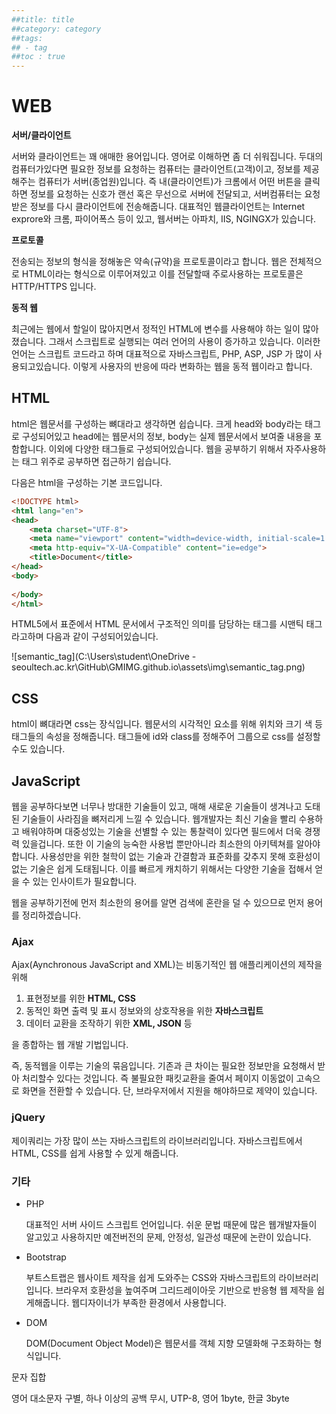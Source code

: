 ```yaml
---
##title: title
##category: category
##tags:
## - tag
##toc : true
---
```


# WEB

**서버/클라이언트**

서버와 클라이언트는 꽤 애매한 용어입니다. 영어로 이해하면 좀 더 쉬워집니다. 두대의 컴퓨터가있다면 필요한 정보를 요청하는 컴퓨터는 클라이언트(고객)이고, 정보를 제공해주는 컴퓨터가 서버(종업원)입니다. 즉 내(클라이언트)가 크롬에서 어떤 버튼을 클릭하면 정보를 요청하는 신호가 랜선 혹은 무선으로 서버에 전달되고, 서버컴퓨터는 요청받은 정보를 다시 클라이언트에 전송해줍니다. 대표적인 웹클라이언트는 Internet exprore와 크롬, 파이어폭스 등이 있고, 웹서버는 아파치, IIS, NGINGX가 있습니다.

**프로토콜**

전송되는 정보의 형식을 정해놓은 약속(규약)을 프로토콜이라고 합니다. 웹은 전체적으로 HTML이라는 형식으로 이루어져있고 이를 전달할때 주로사용하는 프로토콜은 HTTP/HTTPS 입니다.

**동적 웹**

최근에는 웹에서 할일이 많아지면서 정적인 HTML에 변수를 사용해야 하는 일이 많아졌습니다. 그래서 스크립트로 실행되는 여러 언어의 사용이 증가하고 있습니다. 이러한 언어는 스크립트 코드라고 하며 대표적으로 자바스크립트, PHP, ASP, JSP 가 많이 사용되고있습니다. 이렇게 사용자의 반응에 따라 변화하는 웹을 동적 웹이라고 합니다.

## HTML

html은 웹문서를 구성하는 뼈대라고 생각하면 쉽습니다. 크게 head와 body라는 태그로 구성되어있고 head에는 웹문서의 정보, body는 실제 웹문서에서 보여줄 내용을 포함합니다. 이외에 다양한 태그들로 구성되어있습니다. 웹을 공부하기 위해서 자주사용하는 태그 위주로 공부하면 접근하기 쉽습니다.

다음은 html을 구성하는 기본 코드입니다.

```html
<!DOCTYPE html>
<html lang="en">
<head>
    <meta charset="UTF-8">
    <meta name="viewport" content="width=device-width, initial-scale=1.0">
    <meta http-equiv="X-UA-Compatible" content="ie=edge">
    <title>Document</title>
</head>
<body>
    
</body>
</html>
```

HTML5에서 표준에서 HTML 문서에서 구조적인 의미를 담당하는 태그를 시맨틱 태그라고하며 다음과 같이 구성되어있습니다.

![semantic_tag](C:\Users\student\OneDrive - seoultech.ac.kr\GitHub\GMIMG.github.io\assets\img\semantic_tag.png)

## CSS

html이 뼈대라면 css는 장식입니다. 웹문서의 시각적인 요소를 위해 위치와 크기 색 등 태그들의 속성을 정해줍니다. 태그들에 id와 class를 정해주어 그룹으로 css를 설정할수도 있습니다.



## JavaScript

웹을 공부하다보면 너무나 방대한 기술들이 있고, 매해 새로운 기술들이 생겨나고 도태된 기술들이 사라짐을 뼈저리게 느낄 수 있습니다. 웹개발자는 최신 기술을 빨리 수용하고 배워야하며 대중성있는 기술을 선별할 수 있는 통찰력이 있다면 필드에서 더욱 경쟁력 있을겁니다. 또한 이 기술의 능숙한 사용법 뿐만아니라 최소한의 아키텍쳐를 알아야 합니다. 사용성만을 위한 철학이 없는 기술과 간결함과 표준화를 갖추지 못해 호환성이 없는 기술은 쉽게 도태됩니다. 이를 빠르게 캐치하기 위해서는 다양한 기술을 접해서 얻을 수 있는 인사이트가 필요합니다.



웹을 공부하기전에 먼저 최소한의 용어를 알면 검색에 혼란을 덜 수 있으므로 먼저 용어를 정리하겠습니다.



### Ajax

Ajax(Aynchronous JavaScript and XML)는 비동기적인 웹 애플리케이션의 제작을 위해 

1. 표현정보를 위한 **HTML, CSS**
2. 동적인 화면 출력 및 표시 정보와의 상호작용을 위한 **자바스크립트**
3. 데이터 교환을 조작하기 위한 **XML, JSON** 등

을 종합하는 웹 개발 기법입니다.

즉, 동적웹을 이루는 기술의 묶음입니다. 기존과 큰 차이는 필요한 정보만을 요청해서 받아 처리할수 있다는 것입니다. 즉 불필요한 패킷교환을 줄여서 페이지 이동없이 고속으로 화면을 전환할 수 있습니다. 단, 브라우저에서 지원을 해야하므로 제약이 있습니다.



### jQuery

제이쿼리는 가장 많이 쓰는 자바스크립트의 라이브러리입니다. 자바스크립트에서 HTML, CSS를 쉽게 사용할 수 있게 해줍니다.



### 기타

- PHP

  대표적인 서버 사이드 스크립트 언어입니다. 쉬운 문법 때문에 많은 웹개발자들이 알고있고 사용하지만 예전버전의 문제, 안정성, 일관성 때문에 논란이 있습니다.

- Bootstrap

  부트스트랩은 웹사이트 제작을 쉽게 도와주는 CSS와 자바스크립트의 라이브러리입니다. 브라우저 호환성을 높여주며 그리드레이아웃 기반으로 반응형 웹 제작을 쉽게해줍니다. 웹디자이너가 부족한 환경에서 사용합니다.

- DOM

  DOM(Document Object Model)은 웹문서를 객체 지향 모델화해 구조화하는 형식입니다.



문자 집합

영어 대소문자 구별, 하나 이상의 공백 무시, UTP-8, 영어 1byte, 한글 3byte
